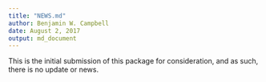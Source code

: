 ```yaml
---
title: "NEWS.md"
author: Benjamin W. Campbell
date: August 2, 2017
output: md_document
---
```


This is the initial submission of this package for consideration, and as such, there is no update or news.  
